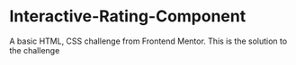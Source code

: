 # Interactive-Rating-Component
A basic HTML, CSS challenge from Frontend Mentor. This is the solution to the challenge

